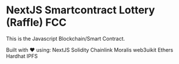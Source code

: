 
# NextJS Smartcontract Lottery (Raffle) FCC

This is the Javascript Blockchain/Smart Contract.

Built with ❤️ using:
NextJS
Solidity
Chainlink
Moralis
web3uikit
Ethers
Hardhat
IPFS
